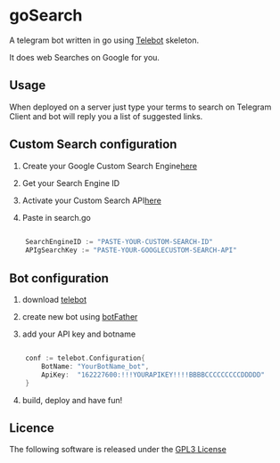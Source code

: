 # goSearch 

A telegram bot written in go using [Telebot](https://github.com/cortinico/telebot) skeleton.

It does web Searches on Google for you.

## Usage

When deployed on a server just type your terms to search on Telegram Client and bot will reply you 
a list of suggested links.

## Custom Search configuration

1) Create your Google Custom Search Engine[here](https://cse.google.com/cse/all)

2) Get your Search Engine ID

3) Activate your Custom Search API[here](https://console.cloud.google.com/home/dashboard)

4) Paste in search.go

```go
	
	SearchEngineID := "PASTE-YOUR-CUSTOM-SEARCH-ID"
	APIgSearchKey := "PASTE-YOUR-GOOGLECUSTOM-SEARCH-API"

```

## Bot configuration

1) download [telebot](https://github.com/cortinico/telebot)

2) create new bot using [botFather](https://telegram.me/BotFather)

3) add your API key and botname

```go

	conf := telebot.Configuration{
		BotName: "YourBotName_bot",
		ApiKey:  "162227600:!!!YOURAPIKEY!!!!BBBBCCCCCCCCCDDDDD"
	}

```

4) build, deploy and have fun! 

## Licence

The following software is released under the [GPL3 License](https://github.com/GianniGM/goSearch/blob/master/LICENSE)